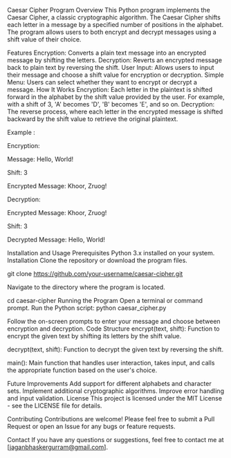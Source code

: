 Caesar Cipher Program
Overview
This Python program implements the Caesar Cipher, a classic cryptographic algorithm. The Caesar Cipher shifts each letter in a message by a specified number of positions in the alphabet. The program allows users to both encrypt and decrypt messages using a shift value of their choice.

Features
Encryption: Converts a plain text message into an encrypted message by shifting the letters.
Decryption: Reverts an encrypted message back to plain text by reversing the shift.
User Input: Allows users to input their message and choose a shift value for encryption or decryption.
Simple Menu: Users can select whether they want to encrypt or decrypt a message.
How It Works
Encryption: Each letter in the plaintext is shifted forward in the alphabet by the shift value provided by the user. For example, with a shift of 3, 'A' becomes 'D', 'B' becomes 'E', and so on.
Decryption: The reverse process, where each letter in the encrypted message is shifted backward by the shift value to retrieve the original plaintext.

Example :

Encryption: 



Message: Hello, World!

Shift: 3

Encrypted Message: Khoor, Zruog!

Decryption:


Encrypted Message: Khoor, Zruog!

Shift: 3

Decrypted Message: Hello, World!


Installation and Usage
Prerequisites
Python 3.x installed on your system.
Installation
Clone the repository or download the program files.

git clone https://github.com/your-username/caesar-cipher.git

Navigate to the directory where the program is located.

cd caesar-cipher
Running the Program
Open a terminal or command prompt.
Run the Python script:
python caesar_cipher.py

Follow the on-screen prompts to enter your message and choose between encryption and decryption.
Code Structure
encrypt(text, shift): Function to encrypt the given text by shifting its letters by the shift value.

decrypt(text, shift): Function to decrypt the given text by reversing the shift.

main(): Main function that handles user interaction, takes input, and calls the appropriate function based on the user's choice.

Future Improvements
Add support for different alphabets and character sets.
Implement additional cryptographic algorithms.
Improve error handling and input validation.
License
This project is licensed under the MIT License - see the LICENSE file for details.

Contributing
Contributions are welcome! Please feel free to submit a Pull Request or open an Issue for any bugs or feature requests.

Contact
If you have any questions or suggestions, feel free to contact me at [jaganbhaskergurram@gmail.com].
